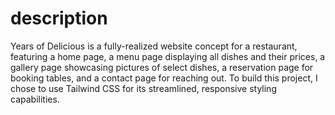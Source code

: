 # description

Years of Delicious is a fully-realized website concept for a restaurant, featuring a home page, a menu page displaying all dishes and their prices, a gallery page showcasing pictures of select dishes, a reservation page for booking tables, and a contact page for reaching out. To build this project, I chose to use Tailwind CSS for its streamlined, responsive styling capabilities.
